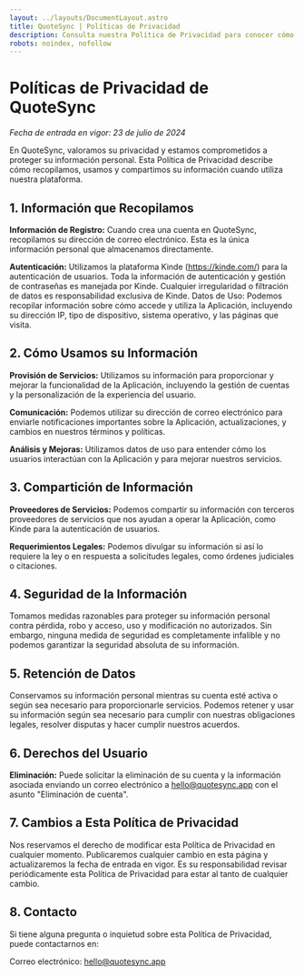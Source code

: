 ```yaml
---
layout: ../layouts/DocumentLayout.astro
title: QuoteSync | Políticas de Privacidad
description: Consulta nuestra Política de Privacidad para conocer cómo recopilamos, usamos y compartimos tu información al utilizar nuestra aplicación de creación de presupuestos.
robots: noindex, nofollow
---
```

# Políticas de Privacidad de QuoteSync

*Fecha de entrada en vigor: 23 de julio de 2024*

En QuoteSync, valoramos su privacidad y estamos comprometidos a proteger su información personal. Esta Política de Privacidad describe cómo recopilamos, usamos y compartimos su información cuando utiliza nuestra plataforma.

## 1. Información que Recopilamos

**Información de Registro:** Cuando crea una cuenta en QuoteSync, recopilamos su dirección de correo electrónico. Esta es la única información personal que almacenamos directamente.


**Autenticación:** Utilizamos la plataforma Kinde (https://kinde.com/) para la autenticación de usuarios. Toda la información de autenticación y gestión de contraseñas es manejada por Kinde. Cualquier irregularidad o filtración de datos es responsabilidad exclusiva de Kinde.
Datos de Uso: Podemos recopilar información sobre cómo accede y utiliza la Aplicación, incluyendo su dirección IP, tipo de dispositivo, sistema operativo, y las páginas que visita.

## 2. Cómo Usamos su Información

**Provisión de Servicios:** Utilizamos su información para proporcionar y mejorar la funcionalidad de la Aplicación, incluyendo la gestión de cuentas y la personalización de la experiencia del usuario.

**Comunicación:** Podemos utilizar su dirección de correo electrónico para enviarle notificaciones importantes sobre la Aplicación, actualizaciones, y cambios en nuestros términos y políticas.


**Análisis y Mejoras:** Utilizamos datos de uso para entender cómo los usuarios interactúan con la Aplicación y para mejorar nuestros servicios.

## 3. Compartición de Información

**Proveedores de Servicios:** Podemos compartir su información con terceros proveedores de servicios que nos ayudan a operar la Aplicación, como Kinde para la autenticación de usuarios.


**Requerimientos Legales:** Podemos divulgar su información si así lo requiere la ley o en respuesta a solicitudes legales, como órdenes judiciales o citaciones.

## 4. Seguridad de la Información

Tomamos medidas razonables para proteger su información personal contra pérdida, robo y acceso, uso y modificación no autorizados. Sin embargo, ninguna medida de seguridad es completamente infalible y no podemos garantizar la seguridad absoluta de su información.

## 5. Retención de Datos

Conservamos su información personal mientras su cuenta esté activa o según sea necesario para proporcionarle servicios. Podemos retener y usar su información según sea necesario para cumplir con nuestras obligaciones legales, resolver disputas y hacer cumplir nuestros acuerdos.

## 6. Derechos del Usuario

**Eliminación:** Puede solicitar la eliminación de su cuenta y la información asociada enviando un correo electrónico a hello@quotesync.app con el asunto "Eliminación de cuenta".

## 7. Cambios a Esta Política de Privacidad

Nos reservamos el derecho de modificar esta Política de Privacidad en cualquier momento. Publicaremos cualquier cambio en esta página y actualizaremos la fecha de entrada en vigor. Es su responsabilidad revisar periódicamente esta Política de Privacidad para estar al tanto de cualquier cambio.

## 8. Contacto

Si tiene alguna pregunta o inquietud sobre esta Política de Privacidad, puede contactarnos en:

Correo electrónico: hello@quotesync.app
